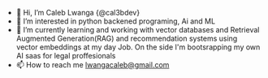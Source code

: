 - 👋 Hi, I’m Caleb Lwanga {@cal3bdev}
- 👀 I’m interested in python backened programing, Ai and ML 
- 🌱 I’m currently learning and working with vector databases and Retrieval Augmented Generation(RAG) and recommendation systems using vector embeddings at my day Job. On the side I'm bootsrapping my own AI saas for legal proffesionals
- 📫 How to reach me lwangacaleb@gmail.com
<!---
cal3bdev/cal3bdev is a ✨ special ✨ repository because its `README.md` (this file) appears on your GitHub profile.
You can click the Preview link to take a look at your changes.
--->
